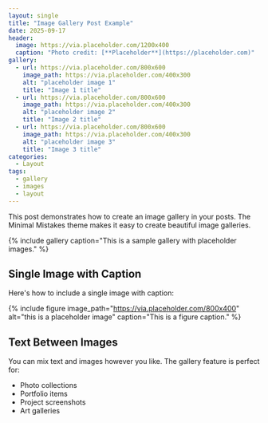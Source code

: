 ```yaml
---
layout: single
title: "Image Gallery Post Example"
date: 2025-09-17
header:
  image: https://via.placeholder.com/1200x400
  caption: "Photo credit: [**Placeholder**](https://placeholder.com)"
gallery:
  - url: https://via.placeholder.com/800x600
    image_path: https://via.placeholder.com/400x300
    alt: "placeholder image 1"
    title: "Image 1 title"
  - url: https://via.placeholder.com/800x600
    image_path: https://via.placeholder.com/400x300
    alt: "placeholder image 2"
    title: "Image 2 title"
  - url: https://via.placeholder.com/800x600
    image_path: https://via.placeholder.com/400x300
    alt: "placeholder image 3"
    title: "Image 3 title"
categories:
  - Layout
tags:
  - gallery
  - images
  - layout
---
```


This post demonstrates how to create an image gallery in your posts. The Minimal Mistakes theme makes it easy to create beautiful image galleries.

{% include gallery caption="This is a sample gallery with placeholder images." %}

## Single Image with Caption

Here's how to include a single image with caption:

{% include figure image_path="https://via.placeholder.com/800x400" alt="this is a placeholder image" caption="This is a figure caption." %}

## Text Between Images

You can mix text and images however you like. The gallery feature is perfect for:
- Photo collections
- Portfolio items
- Project screenshots
- Art galleries
